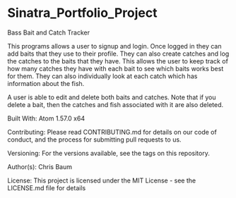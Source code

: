 # Sinatra_Portfolio_Project

Bass Bait and Catch Tracker

This programs allows a user to signup and login.  Once logged in they can add baits that they use to their profile. They can also create catches and log the catches to the baits that they have.  This allows the user to keep track of how many catches they have with each bait to see which baits works best for them. They can also individually look at each catch which has information about the fish.

A user is able to edit and delete both baits and catches. Note that if you delete a bait, then the catches and fish associated with it are also deleted.

Built With: Atom 1.57.0 x64

Contributing: Please read CONTRIBUTING.md for details on our code of conduct, and the process for submitting pull requests to us.

Versioning: For the versions available, see the tags on this repository.

Author(s): Chris Baum

License: This project is licensed under the MIT License - see the LICENSE.md file for details
